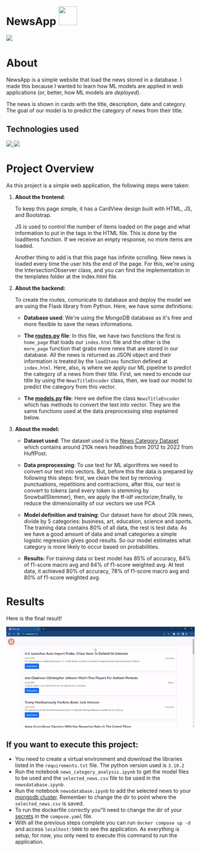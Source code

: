 # NewsApp <img src="https://raw.githubusercontent.com/FortAwesome/Font-Awesome/6.x/svgs/regular/newspaper.svg" width="50" height="50">

<p align="left">
    <img src="https://img.shields.io/static/v1?label=Project Status&message=complete&color=green"/>
   
</p>

# About
NewsApp is a simple website that load the news  stored in a database. I made this because I wanted to learn how ML models are applied in web applications (or, better, how ML models are *deployed*). 

The news is shown in cards with the title, description, date and category. The goal of our model is to predict the category of news from their title. 
 

## Technologies used
<p align="left">
<a href="">
<img src="https://img.shields.io/static/v1?label=Languages&message=Python and JavaScript&color=blue"/>
</a> 
<a>
<img src="https://img.shields.io/static/v1?label=Database&message=MongoDB&color=blue&logo="/>
</a>
</p>

# Project Overview

As this project is a simple web application, the following steps were taken:
<ol>
<li><strong>About the frontend</strong>:</li>

To keep this page simple, it has a CardView design built with HTML, JS, and Bootstrap.

JS is used to control the number of items loaded on the page and what information to put in the tags in the HTML file. This is done by the loadItems function. If we receive an empty response, no more items are loaded.

Another thing to add is that this page has infinite scrolling. New news is loaded every time the user hits the end of the page. For this, we're using the IntersectionObserver class, and you can find the implementation in the templates folder at the index.html file.
    
 <li><strong>About the backend:</strong></li>

To create the routes, comunicate to database and deploy the model we are using the Flask library from Python. Here, we have some definitions:
    
* **Database used**: We're using the MongoDB database as it's free and more flexible to save the news informations.
 
* **The [routes.py](\news\routes.py) file**: In this file, we have two functions the first is `home_page` that loads our `index.html` file and the other is the `more_page` function that grabs more news that are stored in our database. All the news is returned as JSON object and their information is treated by the `loadItems` function defined at `index.html`. Here, also, is where we apply our ML pipeline to predict the category of a news from their title. First, we need to encode our title by using the `NewsTitleEncoder` class, then, we load our model to predict the category from this vector.
    
* **The [models.py](\news\models.py) file**: Here we define the class `NewsTitleEncoder` which has methods to convert the text into vector. They are the same functions used at the data preprocessing step explained below. 

    
<li><strong>About the model:</strong></li>

* **Dataset used**: The dataset used is the <a href="https://www.kaggle.com/datasets/rmisra/news-category-dataset">News Category Dataset</a> which contains around 210k news headlines from 2012 to 2022 from HuffPost.

* **Data preprocessing**: To use text for ML algorithms we need to convert our text into vectors. But, before this the data is prepared by following this steps: first, we clean the text by removing punctuations, repetitions and contractions, after this, our text is convert to tokens (and every token is stemming by SnowballStemmer), then, we apply the tf-idf vectorizer,finally, to reduce the dimensionality of our vectors we use PCA

* **Model definition and training**: Our dataset have for about 20k news, divide by 5 categories: business, art, education, science and sports. The training data contains 80% of all data, the rest is test data. As we have a good amount of data and small categories a simple logistic regression gives good results. So our model estimates what category is more likely to occur based on probabilities. 

* **Results:**  For training data or best model has 85% of accuracy, 84% of f1-score macro avg and 84% of f1-score weighted avg. At test data, it achieved 80% of accuracy, 78% of f1-score macro avg and 80% of f1-score weighted avg. 
</li>

</ul>


    
    
   
</ol>



# Results

Here is the final result!

![Final Result!](https://github.com/TalissaMoura/projects_ds/blob/main/newsApp/images/newsapp.gif)

## If you want to execute this project:
- You need to create a virtual environment and download the libraries listed in the `requirements.txt` file. The python version used is `3.10.2`
- Run the notebook `news_category_analysis.ipynb` to get the model files to be used and the `selected_news.csv` file
to be used in the `newsdatabase.ipynb`.
- Run the notebook `newsdatabase.ipynb` to add the selected news to your [mongodb cluster](https://www.mongodb.com/basics/clusters/mongodb-cluster-setup). Remember to change the dir to point where the `selected_news.csv` is saved. 
- To run the dockerfile correctly you"ll need to change the dir of your [secrets](https://docs.docker.com/compose/use-secrets/) in the `compose.yaml` file.
- With all the previous steps complete you can run `docker compose up -d` and access `localhost:5000` to see the application.
As everything is setup, for now, you only need to execute this command to run the application.  